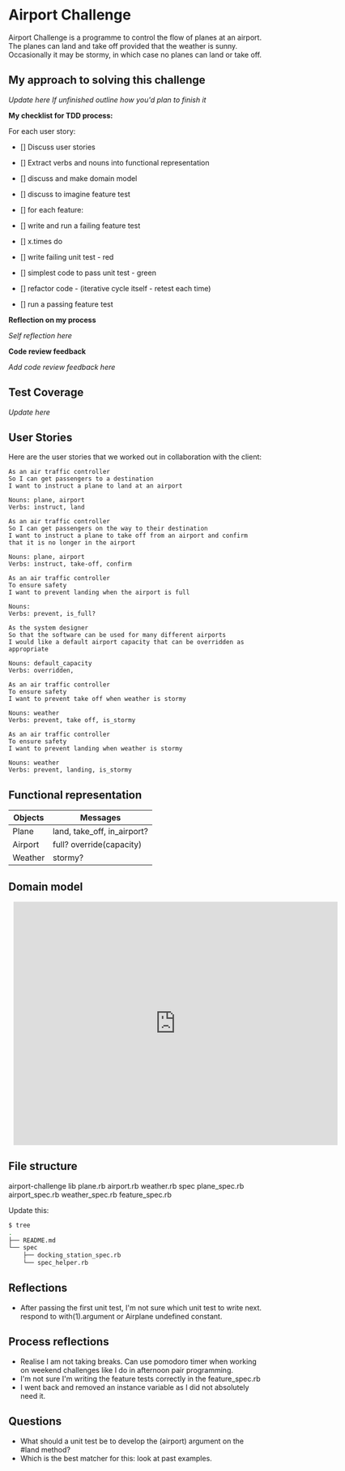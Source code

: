 # Airport Challenge

Airport Challenge is a programme to control the flow of planes at an airport. The planes can land and take off provided that the weather is sunny. Occasionally it may be stormy, in which case no planes can land or take off.  

## My approach to solving this challenge

*Update here*
*If unfinished outline how you'd plan to finish it*

**My checklist for TDD process:**

For each user story:
- [] Discuss user stories
- [] Extract verbs and nouns into functional representation
- [] discuss and make domain model 
- [] discuss to imagine feature test

- [] for each feature:
- [] write and run a failing feature test

- [] x.times do 
- [] write failing unit test - red
- [] simplest code to pass unit test - green
- [] refactor code - (iterative cycle itself - retest each time)

- [] run a passing feature test

**Reflection on my process**

*Self reflection here*

**Code review feedback**

*Add code review feedback here*

## Test Coverage

*Update here*

## User Stories 
Here are the user stories that we worked out in collaboration with the client:

```
As an air traffic controller 
So I can get passengers to a destination 
I want to instruct a plane to land at an airport

Nouns: plane, airport
Verbs: instruct, land

As an air traffic controller 
So I can get passengers on the way to their destination 
I want to instruct a plane to take off from an airport and confirm that it is no longer in the airport

Nouns: plane, airport 
Verbs: instruct, take-off, confirm

As an air traffic controller 
To ensure safety 
I want to prevent landing when the airport is full 

Nouns: 
Verbs: prevent, is_full?

As the system designer
So that the software can be used for many different airports
I would like a default airport capacity that can be overridden as appropriate

Nouns: default_capacity
Verbs: overridden,

As an air traffic controller 
To ensure safety 
I want to prevent take off when weather is stormy 

Nouns: weather
Verbs: prevent, take off, is_stormy

As an air traffic controller 
To ensure safety 
I want to prevent landing when weather is stormy 

Nouns: weather
Verbs: prevent, landing, is_stormy 

```

## Functional representation

| Objects | Messages |
|--- |--- |
| Plane | land, take_off, in_airport? |
| Airport | full? override(capacity) |
| Weather| stormy? |

## Domain model

<div style="width: 640px; height: 480px; margin: 10px; position: relative;"><iframe allowfullscreen frameborder="0" style="width:640px; height:480px" src="https://lucid.app/documents/embeddedchart/2b20faeb-dc8b-45e1-8200-193a02c8037b" id="mCdl_GxJ78UP"></iframe></div>

## File structure

airport-challenge
  lib
    plane.rb
    airport.rb
    weather.rb 
  spec
    plane_spec.rb
    airport_spec.rb
    weather_spec.rb
    feature_spec.rb
    
Update this:
```sh
$ tree
.
├── README.md
└── spec
    ├── docking_station_spec.rb
    └── spec_helper.rb
```


## Reflections 

* After passing the first unit test, I'm not sure which unit test to write next. respond to with(1).argument or Airplane undefined constant. 


## Process reflections

* Realise I am not taking breaks. Can use pomodoro timer when working on weekend challenges like I do in afternoon pair programming.
* I'm not sure I'm writing the feature tests correctly in the feature_spec.rb
* I went back and removed an instance variable as I did not absolutely need it. 

## Questions

- What should a unit test be to develop the (airport) argument on the #land method? 
- Which is the best matcher for this: look at past examples.
